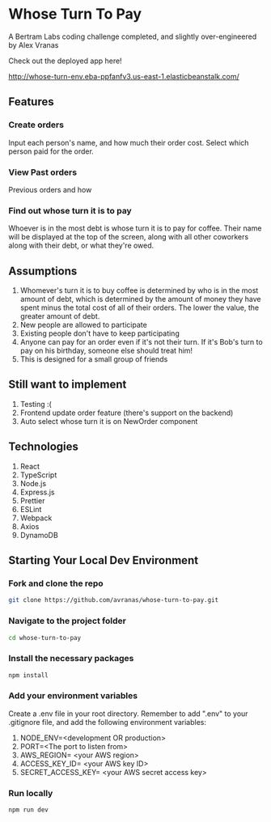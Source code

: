 # Whose Turn To Pay

A Bertram Labs coding challenge completed, and slightly over-engineered by Alex Vranas

Check out the deployed app here!

http://whose-turn-env.eba-ppfanfv3.us-east-1.elasticbeanstalk.com/

## Features

### Create orders

Input each person's name, and how much their order cost. Select which person paid for the order.

### View Past orders

Previous orders and how

### Find out whose turn it is to pay

Whoever is in the most debt is whose turn it is to pay for coffee. Their name will be displayed at the top of the screen, along with all other coworkers along with their debt, or what they're owed.

## Assumptions

1. Whomever's turn it is to buy coffee is determined by who is in the most amount of debt, which is determined by the amount of money they have spent minus the total cost of all of their orders. The lower the value, the greater amount of debt.
2. New people are allowed to participate
3. Existing people don't have to keep participating
4. Anyone can pay for an order even if it's not their turn. If it's Bob's turn to pay on his birthday, someone else should treat him!
5. This is designed for a small group of friends

## Still want to implement

1. Testing :(
2. Frontend update order feature (there's support on the backend)
3. Auto select whose turn it is on NewOrder component

## Technologies

1. React
2. TypeScript
3. Node.js
4. Express.js
5. Prettier
6. ESLint
7. Webpack
8. Axios
9. DynamoDB

## Starting Your Local Dev Environment

### Fork and clone the repo

```bash
git clone https://github.com/avranas/whose-turn-to-pay.git
```

### Navigate to the project folder

```bash
cd whose-turn-to-pay
```

### Install the necessary packages

```bash
npm install
```

### Add your environment variables

Create a .env file in your root directory. Remember to add ".env" to your .gitignore file, and add the following environment variables:

1. NODE_ENV=\<development OR production\>
2. PORT=\<The port to listen from\>
3. AWS_REGION= \<your AWS region\>
4. ACCESS_KEY_ID= \<your AWS key ID\>
5. SECRET_ACCESS_KEY= \<your AWS secret access key\>

### Run locally

```bash
npm run dev
```
